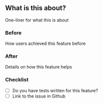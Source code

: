 ## What is this about?

One-liner for what this is about

### Before

How users achieved this feature before

### After

Details on how this feature helps

### Checklist

-   [ ] Do you have tests written for this feature?
-   [ ] Link to the issue in Github
